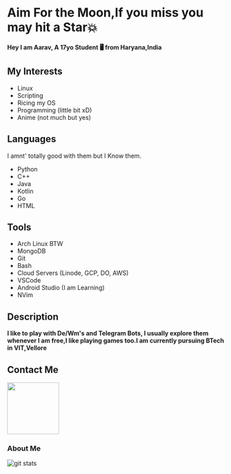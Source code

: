 # Aim For the Moon,If you miss you may hit a Star💥</h1>
 **Hey I am Aarav, A 17yo Student 🖥 from Haryana,India**

## My Interests
- Linux
- Scripting
- Ricing my OS
- Programming (little bit xD)
- Anime (not much but yes)

## Languages
I amnt' totally good with them but I Know them.
- Python
- C++
- Java
- Kotlin
- Go
- HTML

## Tools
- Arch Linux BTW
- MongoDB
- Git
- Bash
- Cloud Servers (Linode, GCP, DO, AWS)
- VSCode
- Android Studio (I am Learning)
- NVim

## Description
**I like to play with De/Wm's and Telegram Bots, I usually explore them whenever I am free,I like playing games too.I am currently pursuing BTech in VIT,Vellore**

## Contact Me
<p><a href="https://t.me/VegetaxD"><img src="https://img.shields.io/badge/Telegram-blue?style=for-the-badge&logo=telegram" width="120""/></a></p>

### About Me
![git stats](https://github-readme-stats.vercel.app/api?username=VegetaxD&show_icons=True&count_private=true&theme=tokyonight)
